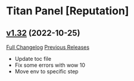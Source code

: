 # Titan Panel [Reputation]

## [v1.32](https://github.com/Eliote/TitanReputation/tree/v1.32) (2022-10-25)
[Full Changelog](https://github.com/Eliote/TitanReputation/compare/v1.31...v1.32) [Previous Releases](https://github.com/Eliote/TitanReputation/releases)

- Update toc file  
- Fix some errors with wow 10  
- Move env to specific step  
